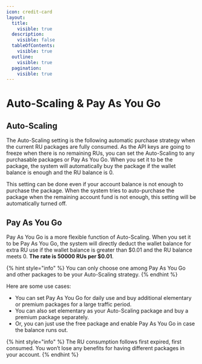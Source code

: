 ```yaml
---
icon: credit-card
layout:
  title:
    visible: true
  description:
    visible: false
  tableOfContents:
    visible: true
  outline:
    visible: true
  pagination:
    visible: true
---
```


# Auto-Scaling & Pay As You Go

## Auto-Scaling

The Auto-Scaling setting is the following automatic purchase strategy when the current RU packages are fully consumed. As the API keys are going to freeze when there is no remaining RUs, you can set the Auto-Scaling to any purchasable packages or Pay As You Go. When you set it to be the package, the system will automatically buy the package if the wallet balance is enough and the RU balance is 0.&#x20;

This setting can be done even if your account balance is not enough to purchase the package. When the system tries to auto-purchase the package when the remaining account fund is not enough, this setting will be automatically turned off.&#x20;

## Pay As You Go

Pay As You Go is a more flexible function of Auto-Scaling. When you set it to be Pay As You Go, the system will directly deduct the wallet balance for extra RU use if the wallet balance is greater than $0.01 and the RU balance meets 0. **The rate is 50000 RUs per $0.01**.&#x20;

{% hint style="info" %}
You can only choose one among Pay As You Go and other packages to be your Auto-Scaling strategy.&#x20;
{% endhint %}

Here are some use cases:

* You can set Pay As You Go for daily use and buy additional elementary or premium packages for a large traffic period.&#x20;
* You can also set elementary as your Auto-Scaling package and buy a premium package separately.&#x20;
* Or, you can just use the free package and enable Pay As You Go in case the balance runs out.&#x20;

{% hint style="info" %}
The RU consumption follows first expired, first consumed. You won’t lose any benefits for having different packages in your account.
{% endhint %}
